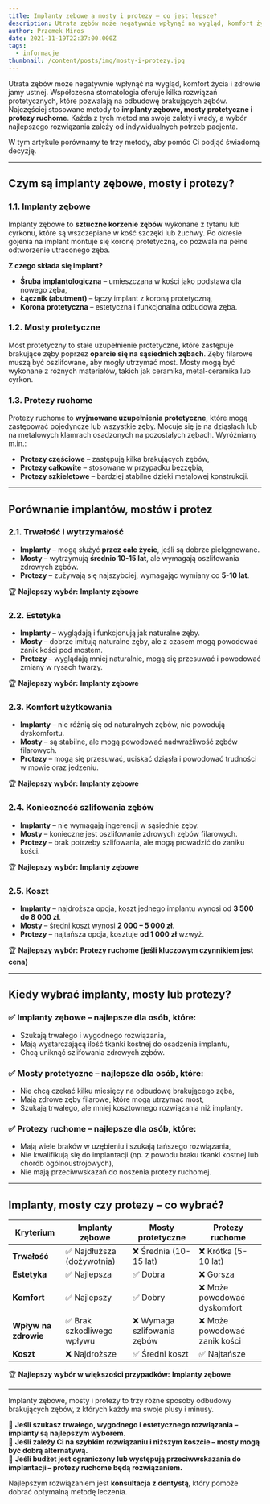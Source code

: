```yaml
---
title: Implanty zębowe a mosty i protezy – co jest lepsze?
description: Utrata zębów może negatywnie wpłynąć na wygląd, komfort życia i zdrowie jamy ustnej. Współczesna stomatologia oferuje kilka rozwiązań protetycznych, które pozwalają na odbudowę brakujących zębów.
author: Przemek Miros
date: 2021-11-19T22:37:00.000Z
tags:
  - informacje
thumbnail: /content/posts/img/mosty-i-protezy.jpg
---
```



Utrata zębów może negatywnie wpłynąć na wygląd, komfort życia i zdrowie jamy ustnej. Współczesna stomatologia oferuje kilka rozwiązań protetycznych, które pozwalają na odbudowę brakujących zębów. Najczęściej stosowane metody to **implanty zębowe, mosty protetyczne i protezy ruchome**. Każda z tych metod ma swoje zalety i wady, a wybór najlepszego rozwiązania zależy od indywidualnych potrzeb pacjenta.  

W tym artykule porównamy te trzy metody, aby pomóc Ci podjąć świadomą decyzję.  

---

## Czym są implanty zębowe, mosty i protezy?  

### 1.1. Implanty zębowe  
Implanty zębowe to **sztuczne korzenie zębów** wykonane z tytanu lub cyrkonu, które są wszczepiane w kość szczęki lub żuchwy. Po okresie gojenia na implant montuje się koronę protetyczną, co pozwala na pełne odtworzenie utraconego zęba.  

**Z czego składa się implant?**  
- **Śruba implantologiczna** – umieszczana w kości jako podstawa dla nowego zęba,  
- **Łącznik (abutment)** – łączy implant z koroną protetyczną,  
- **Korona protetyczna** – estetyczna i funkcjonalna odbudowa zęba.  

### 1.2. Mosty protetyczne  
Most protetyczny to stałe uzupełnienie protetyczne, które zastępuje brakujące zęby poprzez **oparcie się na sąsiednich zębach**. Zęby filarowe muszą być oszlifowane, aby mogły utrzymać most. Mosty mogą być wykonane z różnych materiałów, takich jak ceramika, metal-ceramika lub cyrkon.  

### 1.3. Protezy ruchome  
Protezy ruchome to **wyjmowane uzupełnienia protetyczne**, które mogą zastępować pojedyncze lub wszystkie zęby. Mocuje się je na dziąsłach lub na metalowych klamrach osadzonych na pozostałych zębach. Wyróżniamy m.in.:  
- **Protezy częściowe** – zastępują kilka brakujących zębów,  
- **Protezy całkowite** – stosowane w przypadku bezzębia,  
- **Protezy szkieletowe** – bardziej stabilne dzięki metalowej konstrukcji.  

---

## Porównanie implantów, mostów i protez  

### 2.1. Trwałość i wytrzymałość  
- **Implanty** – mogą służyć **przez całe życie**, jeśli są dobrze pielęgnowane.  
- **Mosty** – wytrzymują **średnio 10-15 lat**, ale wymagają oszlifowania zdrowych zębów.  
- **Protezy** – zużywają się najszybciej, wymagając wymiany co **5-10 lat**.  

🏆 **Najlepszy wybór:** **Implanty zębowe**  

### 2.2. Estetyka  
- **Implanty** – wyglądają i funkcjonują jak naturalne zęby.  
- **Mosty** – dobrze imitują naturalne zęby, ale z czasem mogą powodować zanik kości pod mostem.  
- **Protezy** – wyglądają mniej naturalnie, mogą się przesuwać i powodować zmiany w rysach twarzy.  

🏆 **Najlepszy wybór:** **Implanty zębowe**  

### 2.3. Komfort użytkowania  
- **Implanty** – nie różnią się od naturalnych zębów, nie powodują dyskomfortu.  
- **Mosty** – są stabilne, ale mogą powodować nadwrażliwość zębów filarowych.  
- **Protezy** – mogą się przesuwać, uciskać dziąsła i powodować trudności w mowie oraz jedzeniu.  

🏆 **Najlepszy wybór:** **Implanty zębowe**  

### 2.4. Konieczność szlifowania zębów  
- **Implanty** – nie wymagają ingerencji w sąsiednie zęby.  
- **Mosty** – konieczne jest oszlifowanie zdrowych zębów filarowych.  
- **Protezy** – brak potrzeby szlifowania, ale mogą prowadzić do zaniku kości.  

🏆 **Najlepszy wybór:** **Implanty zębowe**  

### 2.5. Koszt  
- **Implanty** – najdroższa opcja, koszt jednego implantu wynosi od **3 500 do 8 000 zł**.  
- **Mosty** – średni koszt wynosi **2 000 – 5 000 zł**.  
- **Protezy** – najtańsza opcja, kosztuje **od 1 000 zł** wzwyż.  

🏆 **Najlepszy wybór:** **Protezy ruchome (jeśli kluczowym czynnikiem jest cena)**  

---

## Kiedy wybrać implanty, mosty lub protezy?  

### ✅ Implanty zębowe – najlepsze dla osób, które:  
- Szukają trwałego i wygodnego rozwiązania,  
- Mają wystarczającą ilość tkanki kostnej do osadzenia implantu,  
- Chcą uniknąć szlifowania zdrowych zębów.  

### ✅ Mosty protetyczne – najlepsze dla osób, które:  
- Nie chcą czekać kilku miesięcy na odbudowę brakującego zęba,  
- Mają zdrowe zęby filarowe, które mogą utrzymać most,  
- Szukają trwałego, ale mniej kosztownego rozwiązania niż implanty.  

### ✅ Protezy ruchome – najlepsze dla osób, które:  
- Mają wiele braków w uzębieniu i szukają tańszego rozwiązania,  
- Nie kwalifikują się do implantacji (np. z powodu braku tkanki kostnej lub chorób ogólnoustrojowych),  
- Nie mają przeciwwskazań do noszenia protezy ruchomej.  

---

## Implanty, mosty czy protezy – co wybrać?  

| Kryterium        | Implanty zębowe | Mosty protetyczne | Protezy ruchome |
|-----------------|----------------|-------------------|----------------|
| **Trwałość**     | ✅ Najdłuższa (dożywotnia) | ❌ Średnia (10-15 lat) | ❌ Krótka (5-10 lat) |
| **Estetyka**     | ✅ Najlepsza | ✅ Dobra | ❌ Gorsza |
| **Komfort**      | ✅ Najlepszy | ✅ Dobry | ❌ Może powodować dyskomfort |
| **Wpływ na zdrowie** | ✅ Brak szkodliwego wpływu | ❌ Wymaga szlifowania zębów | ❌ Może powodować zanik kości |
| **Koszt**        | ❌ Najdroższe | ✅ Średni koszt | ✅ Najtańsze |

🏆 **Najlepszy wybór w większości przypadków:** **Implanty zębowe**  

---

Implanty zębowe, mosty i protezy to trzy różne sposoby odbudowy brakujących zębów, z których każdy ma swoje plusy i minusy.  

🔹 **Jeśli szukasz trwałego, wygodnego i estetycznego rozwiązania – implanty są najlepszym wyborem.**  
🔹 **Jeśli zależy Ci na szybkim rozwiązaniu i niższym koszcie – mosty mogą być dobrą alternatywą.**  
🔹 **Jeśli budżet jest ograniczony lub występują przeciwwskazania do implantacji – protezy ruchome będą rozwiązaniem.**  

Najlepszym rozwiązaniem jest **konsultacja z dentystą**, który pomoże dobrać optymalną metodę leczenia.  
